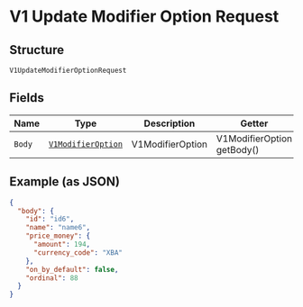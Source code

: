 
# V1 Update Modifier Option Request

## Structure

`V1UpdateModifierOptionRequest`

## Fields

| Name | Type | Description | Getter |
|  --- | --- | --- | --- |
| `Body` | [`V1ModifierOption`](/doc/models/v1-modifier-option.md) | V1ModifierOption | V1ModifierOption getBody() |

## Example (as JSON)

```json
{
  "body": {
    "id": "id6",
    "name": "name6",
    "price_money": {
      "amount": 194,
      "currency_code": "XBA"
    },
    "on_by_default": false,
    "ordinal": 88
  }
}
```

